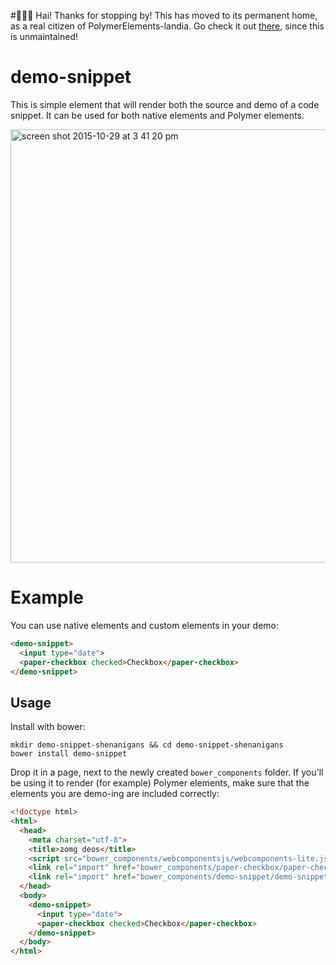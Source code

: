 #🚨🚨🚨 
Hai! Thanks for stopping by! This has moved to its permanent home, as a real citizen of PolymerElements-landia. Go check it out [there](https://github.com/polymerelements/iron-demo-helpers), since this is unmaintained!

# demo-snippet
This is simple element that will render both the source and demo of a
code snippet. It can be used for both native elements and
Polymer elements.

<img width="693" alt="screen shot 2015-10-29 at 3 41 20 pm" src="https://cloud.githubusercontent.com/assets/1369170/10834051/881910ae-7e53-11e5-834e-c65aacb91c0a.png">

# Example
You can use native elements and custom elements in your demo:
```html
<demo-snippet>
  <input type="date">
  <paper-checkbox checked>Checkbox</paper-checkbox>
</demo-snippet>
```

## Usage
Install with bower:
```
mkdir demo-snippet-shenanigans && cd demo-snippet-shenanigans
bower install demo-snippet
```
Drop it in a page, next to the newly created `bower_components` folder. If you'll
be using it to render (for example) Polymer elements, make sure that the elements
you are demo-ing are included correctly:

```html
<!doctype html>
<html>
  <head>
    <meta charset="utf-8">
    <title>zomg deos</title>
    <script src="bower_components/webcomponentsjs/webcomponents-lite.js"></script>
    <link rel="import" href="bower_components/paper-checkbox/paper-checkbox.html">
    <link rel="import" href="bower_components/demo-snippet/demo-snippet.html">
  </head>
  <body>
    <demo-snippet>
      <input type="date">
      <paper-checkbox checked>Checkbox</paper-checkbox>
    </demo-snippet>
  </body>
</html>
```
